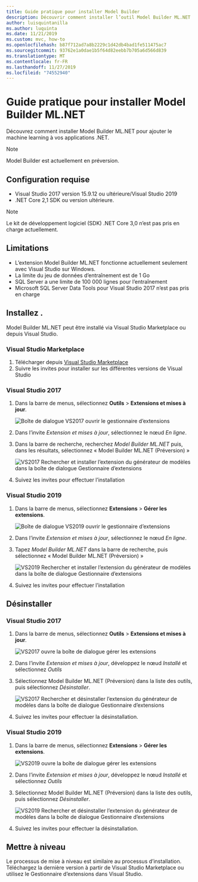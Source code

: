 ```yaml
---
title: Guide pratique pour installer Model Builder
description: Découvrir comment installer l’outil Model Builder ML.NET
author: luisquintanilla
ms.author: luquinta
ms.date: 11/21/2019
ms.custom: mvc, how-to
ms.openlocfilehash: b87f712ad7a8b2229c1d42db4bad1fe511475ac7
ms.sourcegitcommit: 93762e1a0dae1b5f64d82eebb7b705a6d566d839
ms.translationtype: MT
ms.contentlocale: fr-FR
ms.lasthandoff: 11/27/2019
ms.locfileid: "74552940"
---
```

# <a name="how-to-install-mlnet-model-builder"></a>Guide pratique pour installer Model Builder ML.NET

Découvrez comment installer Model Builder ML.NET pour ajouter le machine learning à vos applications .NET.

> [!NOTE]
> Model Builder est actuellement en préversion.

## <a name="prerequisites"></a>Configuration requise

- Visual Studio 2017 version 15.9.12 ou ultérieure/Visual Studio 2019
- .NET Core 2,1 SDK ou version ultérieure.

> [!NOTE]
> Le kit de développement logiciel (SDK) .NET Core 3,0 n’est pas pris en charge actuellement.

## <a name="limitations"></a>Limitations

- L’extension Model Builder ML.NET fonctionne actuellement seulement avec Visual Studio sur Windows.
- La limite du jeu de données d’entraînement est de 1 Go
- SQL Server a une limite de 100 000 lignes pour l’entraînement
- Microsoft SQL Server Data Tools pour Visual Studio 2017 n’est pas pris en charge

## <a name="install"></a>Installez .

Model Builder ML.NET peut être installé via Visual Studio Marketplace ou depuis Visual Studio.

### <a name="visual-studio-marketplace"></a>Visual Studio Marketplace

1. Télécharger depuis [Visual Studio Marketplace](https://marketplace.visualstudio.com/items?itemName=MLNET.07)
1. Suivre les invites pour installer sur les différentes versions de Visual Studio

### <a name="visual-studio-2017"></a>Visual Studio 2017

1. Dans la barre de menus, sélectionnez **Outils** > **Extensions et mises à jour**.

    ![Boîte de dialogue VS2017 ouvrir le gestionnaire d’extensions](./media/install-model-builder/vs2017-open-extensions-manager.png)

1. Dans l’invite *Extension et mises à jour*, sélectionnez le nœud *En ligne*.
1. Dans la barre de recherche, recherchez *Model Builder ML.NET* puis, dans les résultats, sélectionnez « Model Builder ML.NET (Préversion) »

    ![VS2017 Rechercher et installer l’extension du générateur de modèles dans la boîte de dialogue Gestionnaire d’extensions](./media/install-model-builder/vs2017-install-model-builder.png)

1. Suivez les invites pour effectuer l’installation

### <a name="visual-studio-2019"></a>Visual Studio 2019

1. Dans la barre de menus, sélectionnez **Extensions** > **Gérer les extensions**.

    ![Boîte de dialogue VS2019 ouvrir le gestionnaire d’extensions](./media/install-model-builder/vs2019-open-extensions-manager.png)

1. Dans l’invite *Extension et mises à jour*, sélectionnez le nœud *En ligne*.
1. Tapez *Model Builder ML.NET* dans la barre de recherche, puis sélectionnez « Model Builder ML.NET (Préversion) »

    ![VS2019 Rechercher et installer l’extension du générateur de modèles dans la boîte de dialogue Gestionnaire d’extensions](./media/install-model-builder/vs2019-install-model-builder.png)

1. Suivez les invites pour effectuer l’installation

## <a name="uninstall"></a>Désinstaller

### <a name="visual-studio-2017"></a>Visual Studio 2017

1. Dans la barre de menus, sélectionnez **Outils** > **Extensions et mises à jour**.

    ![VS2017 ouvre la boîte de dialogue gérer les extensions](./media/install-model-builder/vs2017-open-extensions-manager.png)

1. Dans l’invite *Extension et mises à jour*, développez le nœud *Installé* et sélectionnez *Outils*
1. Sélectionnez Model Builder ML.NET (Préversion) dans la liste des outils, puis sélectionnez *Désinstaller*.

    ![VS2017 Rechercher et désinstaller l’extension du générateur de modèles dans la boîte de dialogue Gestionnaire d’extensions](./media/install-model-builder/vs2017-uninstall-model-builder.png)

1. Suivez les invites pour effectuer la désinstallation.

### <a name="visual-studio-2019"></a>Visual Studio 2019

1. Dans la barre de menus, sélectionnez **Extensions** > **Gérer les extensions**.

    ![VS2019 ouvre la boîte de dialogue gérer les extensions](./media/install-model-builder/vs2019-open-extensions-manager.png)

1. Dans l’invite *Extension et mises à jour*, développez le nœud *Installé* et sélectionnez *Outils*
1. Sélectionnez Model Builder ML.NET (Préversion) dans la liste des outils, puis sélectionnez *Désinstaller*.

    ![VS2019 Rechercher et désinstaller l’extension du générateur de modèles dans la boîte de dialogue Gestionnaire d’extensions](./media/install-model-builder/vs2019-uninstall-model-builder.png)

1. Suivez les invites pour effectuer la désinstallation.

## <a name="upgrade"></a>Mettre à niveau

Le processus de mise à niveau est similaire au processus d’installation. Téléchargez la dernière version à partir de Visual Studio Marketplace ou utilisez le Gestionnaire d’extensions dans Visual Studio.
